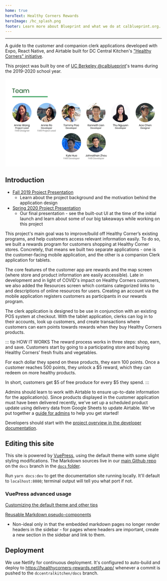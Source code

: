 ```yaml
---
home: true
heroText: Healthy Corners Rewards
heroImage: /hc_splash.png
footer: Learn more about Blueprint and what we do at calblueprint.org.
---
```


---

A guide to the customer and companion clerk applications developed with Expo, React Native, and Airtable built for DC Central Kitchen's ["Healthy Corners" initiative](https://dccentralkitchen.org/healthy-corners/).

This project was built by one of [UC Berkeley @calblueprint](https://calblueprint.org)'s teams during the 2019-2020 school year.

![Blueprint SP'20 Team](./shared/assets/team.png)

## Introduction

- [Fall 2019 Project Presentation](https://docs.google.com/presentation/d/1Q5_InElKnsrxvVdGdSQnlQo9-2z041UiefY3XZN8qhc/edit?usp=sharing)
  - Learn about the project background and the motivation behind the application design
- [Spring 2020 Project Presentation](https://docs.google.com/presentation/d/1c3pYATagMPXHsOCdEdmAfON6V6Vqg8KVUIMyGI1Baj4/edit?usp=sharing)
  - Our final presentation - see the built-out UI at the time of the initial launch and learn about some of our big takeaways while working on this project

This project's main goal was to improve/build off Healthy Corner’s existing programs, and help customers access relevant information easily. To do so, we built a rewards program for customers shopping at Healthy Corner stores. Concretely, that means we built two separate applications - one is the customer-facing mobile application, and the other is a companion Clerk application for tablets.

The core features of the customer app are rewards and the map screen (where store and product information are easily accessible). Late in development and in light of COVID's impact on Healthy Corners customers, we also added the Resources screen which contains categorized links to and descriptions of online resources for users. Creating an account via the mobile application registers customers as participants in our rewards program.

The clerk application is designed to be use in conjunction with an existing POS system at checkout. With the tablet application, clerks can log in to their accounts, look up customers, and create transactions where customers can earn points towards rewards when they buy Healthy Corners products.

::: tip HOW IT WORKS
The reward process works in three steps: shop, earn, and save. Customers start by going to a participating store and buying Healthy Corners’ fresh fruits and vegetables.

For each dollar they spend on these products, they earn 100 points. Once a customer reaches 500 points, they unlock a \$5 reward, which they can redeem on more healthy products.

In short, customers get $5 of free produce for every \$5 they spend.
:::

Admins should learn to work with Airtable to ensure up-to-date information for the application(s). Since products displayed in the customer application must have been delivered recently, we've set up a scheduled product update using delivery data from Google Sheets to update Airtable. We've put together a [guide for admins](./admin) to help you get started!

Developers should start with the [project overview in the developer documentation](./shared/overview).

## Editing this site

This site is powered by [VuePress](https://vuepress.vuejs.org/), using the default theme with some slight styling modifications. The Markdown sources live in our [main Github repo](https://github.com/calblueprint/dccentralkitchen) on the `docs` branch in the [`docs` folder](https://github.com/calblueprint/dccentralkitchen/tree/docs/docs).

Run `yarn docs:dev` to get the documentation site running locally. It'll default to `localhost:8080`; terminal output will tell you what port if not.

### VuePress advanced usage

[Customizing the default theme and other tips](https://vuepressbook.com/)

[Reusable Markdown pseudo-components](https://github.com/vuejs/vuepress/issues/222)

- Non-ideal only in that the embedded markdown pages no longer render headers in the sidebar - for pages where headers are important, create a new section in the sidebar and link to them.

## Deployment

We use Netlify for continuous deployment. It's configured to auto-build and deploy to <https://healthycorners-rewards.netlify.app/> whenever a commit is pushed to the `dccentralkitchen/docs` branch.
